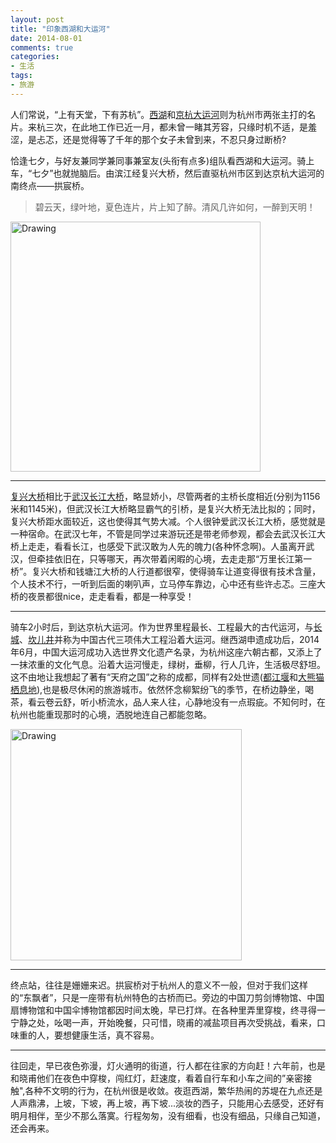```yaml
---
layout: post
title: "印象西湖和大运河"
date: 2014-08-01
comments: true
categories: 
- 生活
tags:
- 旅游
---
```


人们常说，“上有天堂，下有苏杭”。[西湖](http://baike.sogou.com/v256673.htm)和[京杭大运河](http://baike.sogou.com/v15769.htm?sp=SST%E4%BA%AC%E6%9D%AD%E5%A4%A7%E8%BF%90%E6%B2%B3)则为杭州市两张主打的名片。来杭三次，在此地工作已近一月，都未曾一睹其芳容，只缘时机不适，是羞涩，是忐忑，还是觉得等了千年的那个女子未曾到来，不忍只身过断桥?

恰逢七夕，与好友兼同学兼同事兼室友(头衔有点多)组队看西湖和大运河。骑上车，“七夕”也就抛脑后。由滨江经复兴大桥，然后直驱杭州市区到达京杭大运河的南终点——拱宸桥。   
  
 > 碧云天，绿叶地，夏色连片，片上知了醉。清风几许如何，一醉到天明！      

<img src="https://i.imgur.com/I8dRAyP.jpg" alt="Drawing" style="width: 400px;" class="alignleft"/>   

---
[复兴大桥](http://baike.baidu.com/view/552989.htm?fromtitle=%E5%A4%8D%E5%85%B4%E5%A4%A7%E6%A1%A5&fromid=8798773&type=syn)相比于[武汉长江大桥](http://baike.baidu.com/view/16154.htm)，略显娇小，尽管两者的主桥长度相近(分别为1156米和1145米)，但武汉长江大桥略显霸气的引桥，是复兴大桥无法比拟的；同时，复兴大桥距水面较近，这也使得其气势大减。个人很钟爱武汉长江大桥，感觉就是一种宿命。在武汉七年，不管是同学过来游玩还是带老师参观，都会去武汉长江大桥上走走，看看长江，也感受下武汉敢为人先的魄力(各种怀念啊)。人虽离开武汉，但牵挂依旧在，只等哪天，再次带着闲暇的心境，去走走那“万里长江第一桥”。复兴大桥和钱塘江大桥的人行道都很窄，使得骑车让道变得很有技术含量，个人技术不行，一听到后面的喇叭声，立马停车靠边，心中还有些许忐忑。三座大桥的夜景都很nice，走走看看，都是一种享受！

---
骑车2小时后，到达京杭大运河。作为世界里程最长、工程最大的古代运河，与[长城](http://baike.baidu.com/subview/2203/6173557.htm)、[坎儿井](http://baike.baidu.com/view/2942.htm)并称为中国古代三项伟大工程沿着大运河。继西湖申遗成功后，2014年6月，中国大运河成功入选世界文化遗产名录，为杭州这座六朝古都，又添上了一抹浓重的文化气息。沿着大运河慢走，绿树，垂柳，行人几许，生活极尽舒坦。这不由地让我想起了著有“天府之国”之称的成都，同样有2处世遗([都江堰](http://baike.baidu.com/subview/2240/12000340.htm)和[大熊猫栖息地](http://baike.baidu.com/view/539806.htm)),也是极尽休闲的旅游城市。依然怀念柳絮纷飞的季节，在桥边静坐，喝茶，看云卷云舒，听小桥流水，品人来人往，心静地没有一点瑕疵。不知何时，在杭州也能重现那时的心境，洒脱地连自己都能忽略。   

<img src="http://i.imgur.com/rBl0yUt.jpg" alt="Drawing" style="width: 370px;" class="alignleft"/>   

---
终点站，往往是姗姗来迟。拱宸桥对于杭州人的意义不一般，但对于我们这样的“东飘者”，只是一座带有杭州特色的古桥而已。旁边的中国刀剪剑博物馆、中国扇博物馆和中国伞博物馆都因时间太晚，早已打烊。在各种里弄里穿梭，终寻得一宁静之处，吆喝一声，开始晚餐，只可惜，晓甫的减盐项目再次受挑战，看来，口味重的人，要想健康生活，真不容易。   

---
往回走，早已夜色弥漫，灯火通明的街道，行人都在往家的方向赶！六年前，也是和晓甫他们在夜色中穿梭，闯红灯，赶速度，看着自行车和小车之间的”亲密接触",各种不文明的行为，在杭州很是收敛。夜逛西湖，繁华热闹的苏堤在九点还是人声鼎沸，上坡，下坡，再上坡，再下坡...淡妆的西子，只能用心去感受，还好有明月相伴，至少不那么落寞。行程匆匆，没有细看，也没有细品，只缘自己知道，还会再来。